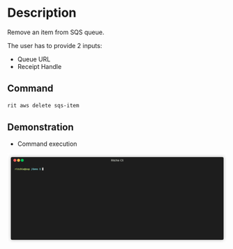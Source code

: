 # Description

Remove an item from SQS queue.

The user has to provide 2 inputs:

- Queue URL
- Receipt Handle

## Command

```bash
rit aws delete sqs-item
```

## Demonstration

- Command execution

![gif](demo.gif)